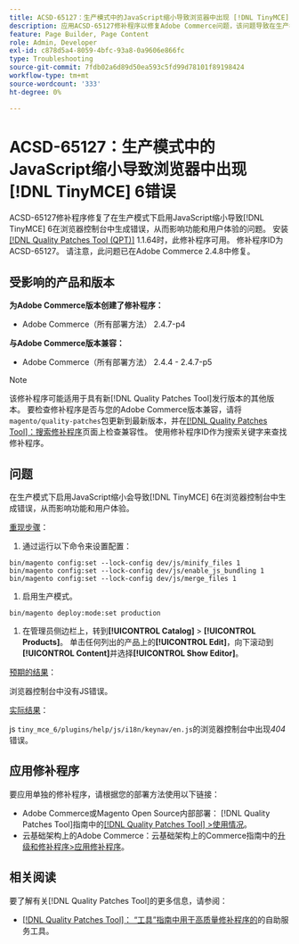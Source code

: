```yaml
---
title: ACSD-65127：生产模式中的JavaScript缩小导致浏览器中出现 [!DNL TinyMCE] 6错误
description: 应用ACSD-65127修补程序以修复Adobe Commerce问题，该问题导致在生产模式下启用JavaScript缩小导致 [!DNL TinyMCE] 6在浏览器控制台中生成错误，从而影响功能和用户体验。
feature: Page Builder, Page Content
role: Admin, Developer
exl-id: c878d5a4-8059-4bfc-93a8-0a9606e866fc
type: Troubleshooting
source-git-commit: 7fdb02a6d89d50ea593c5fd99d78101f89198424
workflow-type: tm+mt
source-wordcount: '333'
ht-degree: 0%

---
```


# ACSD-65127：生产模式中的JavaScript缩小导致浏览器中出现[!DNL TinyMCE] 6错误

ACSD-65127修补程序修复了在生产模式下启用JavaScript缩小导致[!DNL TinyMCE] 6在浏览器控制台中生成错误，从而影响功能和用户体验的问题。 安装[[!DNL Quality Patches Tool (QPT)]](/help/tools/quality-patches-tool/quality-patches-tool-to-self-serve-quality-patches.md) 1.1.64时，此修补程序可用。 修补程序ID为ACSD-65127。 请注意，此问题已在Adobe Commerce 2.4.8中修复。

## 受影响的产品和版本

**为Adobe Commerce版本创建了修补程序：**

* Adobe Commerce（所有部署方法） 2.4.7-p4

**与Adobe Commerce版本兼容：**

* Adobe Commerce（所有部署方法） 2.4.4 - 2.4.7-p5

>[!NOTE]
>
>该修补程序可能适用于具有新[!DNL Quality Patches Tool]发行版本的其他版本。 要检查修补程序是否与您的Adobe Commerce版本兼容，请将`magento/quality-patches`包更新到最新版本，并在[[!DNL Quality Patches Tool]：搜索修补程序](https://experienceleague.adobe.com/tools/commerce-quality-patches/index.html)页面上检查兼容性。 使用修补程序ID作为搜索关键字来查找修补程序。

## 问题

在生产模式下启用JavaScript缩小会导致[!DNL TinyMCE] 6在浏览器控制台中生成错误，从而影响功能和用户体验。

<u>重现步骤</u>：

1. 通过运行以下命令来设置配置：

```
bin/magento config:set --lock-config dev/js/minify_files 1
bin/magento config:set --lock-config dev/js/enable_js_bundling 1
bin/magento config:set --lock-config dev/js/merge_files 1
```

1. 启用生产模式。

```
bin/magento deploy:mode:set production
```

1. 在管理员侧边栏上，转到&#x200B;**[!UICONTROL Catalog]** > **[!UICONTROL Products]**。 单击任何列出的产品上的&#x200B;**[!UICONTROL Edit]**，向下滚动到&#x200B;**[!UICONTROL Content]**&#x200B;并选择&#x200B;**[!UICONTROL Show Editor]**。

<u>预期的结果</u>：

浏览器控制台中没有JS错误。

<u>实际结果</u>：

js `tiny_mce_6/plugins/help/js/i18n/keynav/en.js`的浏览器控制台中出现&#x200B;*404*&#x200B;错误。

## 应用修补程序

要应用单独的修补程序，请根据您的部署方法使用以下链接：

* Adobe Commerce或Magento Open Source内部部署： [!DNL Quality Patches Tool]指南中的[[!DNL Quality Patches Tool] >使用情况](/help/tools/quality-patches-tool/usage.md)。
* 云基础架构上的Adobe Commerce：云基础架构上的Commerce指南中的[升级和修补程序>应用修补程序](https://experienceleague.adobe.com/en/docs/commerce-on-cloud/user-guide/develop/upgrade/apply-patches)。

## 相关阅读

要了解有关[!DNL Quality Patches Tool]的更多信息，请参阅：

* [[!DNL Quality Patches Tool]： “工具”指南中用于高质量修补程序的](/help/tools/quality-patches-tool/quality-patches-tool-to-self-serve-quality-patches.md)的自助服务工具。
